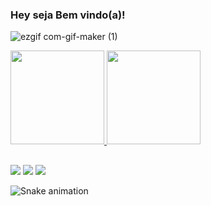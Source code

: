 ### Hey seja Bem vindo(a)!

![ezgif com-gif-maker (1)](https://user-images.githubusercontent.com/34613742/137598226-9d36fec6-7607-4ba5-bcd6-7454ad426848.gif)

<div align="left">
  <a href="https://github.com/cacamila">
  <img height="150em" src="https://github-readme-stats.vercel.app/api?username=cacamila&show_icons=true&theme=radical&include_all_commits=true&count_private=true"/>
  <img height="150em" src="https://github-readme-stats.vercel.app/api/top-langs/?username=cacamila&layout=compact&langs_count=7&theme=radical"/>
</div> 
 
  ##
 
<div>
  <a href = "mailto:c.a.camila@hotmail.com"><img src="https://img.shields.io/badge/-Email-%23333?style=for-the-badge&logo=email&logoColor=white" target="_blank"></a>
  <a href="https://www.linkedin.com/in/camila-costa-amorim-140a18115/" target="_blank"><img src="https://img.shields.io/badge/-LinkedIn-%230077B5?style=for-the-badge&logo=linkedin&logoColor=white" target="_blank"></a> 
  <a href="https://www.instagram.com/camila_c_amorim/" target="_blank"><img src="https://img.shields.io/badge/-Instagram-%23E4405F?style=for-the-badge&logo=instagram&logoColor=white" target="_blank"></a>

  ![Snake animation](https://github.com/cacamila/cacamila/blob/output/github-contribution-grid-snake.svg) 
</div>
